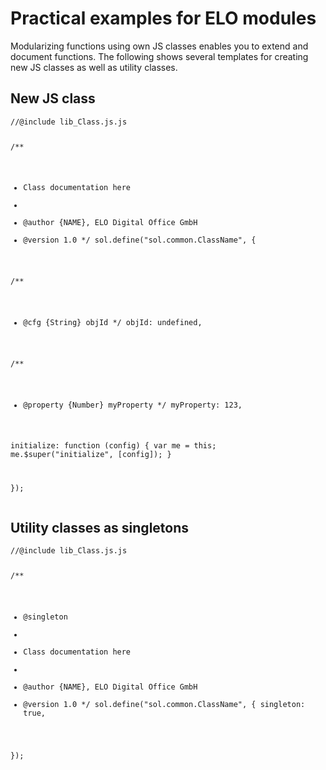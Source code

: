 <h1>Practical examples for ELO modules</h1>
<p>Modularizing functions using own JS classes enables you to extend and document functions. The following shows several templates for creating new JS classes as well as utility classes.</p>
<h2>New JS class</h2>
<pre><code>//@include lib_Class.js.js

/**
 * Class documentation here
 *
 * @author {NAME}, ELO Digital Office GmbH
 * @version 1.0
 */
sol.define(&quot;sol.common.ClassName&quot;, {

  /** 
   * @cfg {String} objId
   */
  objId: undefined,

  /**
   * @property {Number} myProperty
   */
  myProperty: 123,

  initialize: function (config) {
    var me = this;
    me.$super(&quot;initialize&quot;, [config]);
  }

});
</code></pre>
<h2>Utility classes as singletons</h2>
<pre><code>//@include lib_Class.js.js

/**
 * @singleton
 *
 * Class documentation here
 *
 * @author {NAME}, ELO Digital Office GmbH
 * @version 1.0
 */
sol.define(&quot;sol.common.ClassName&quot;, {
  singleton: true,

});
</code></pre>
